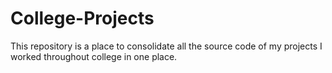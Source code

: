 # College-Projects
This repository is a place to consolidate all the source code of my projects I worked throughout college in one place.
